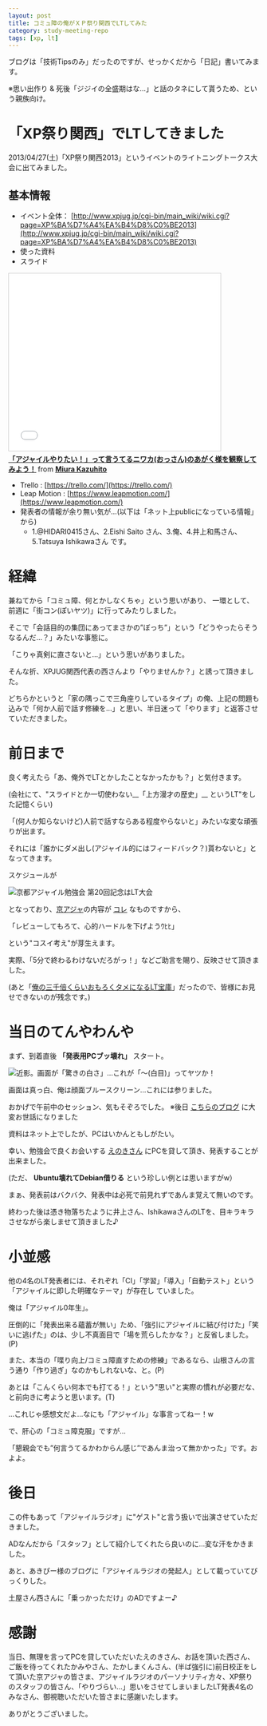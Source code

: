 ```yaml
---
layout: post
title: コミュ障の俺がＸＰ祭り関西でLTしてみた
category: study-meeting-repo
tags: [xp, lt]
---
```


ブログは「技術Tipsのみ」だったのですが、せっかくだから「日記」書いてみます。

※思い出作り & 死後「ジジイの全盛期はな…」と話のタネにして貰うため、という親族向け。

# 「XP祭り関西」でLTしてきました

2013/04/27(土)「XP祭り関西2013」というイベントのライトニングトークス大会に出てみました。

## 基本情報

- イベント全体： [http://www.xpjug.jp/cgi-bin/main_wiki/wiki.cgi?page=XP%BA%D7%A4%EA%B4%D8%C0%BE2013](http://www.xpjug.jp/cgi-bin/main_wiki/wiki.cgi?page=XP%BA%D7%A4%EA%B4%D8%C0%BE2013)
- 使った資料
 - スライド

<iframe src="//www.slideshare.net/slideshow/embed_code/key/oGzSPQX1lpXjbY" width="425" height="355" frameborder="0" marginwidth="0" marginheight="0" scrolling="no" style="border:1px solid #CCC; border-width:1px; margin-bottom:5px; max-width: 100%;" allowfullscreen> </iframe> <div style="margin-bottom:5px"> <strong> <a href="//www.slideshare.net/miurakazuhito/kyoagire-lt" title="「アジャイルやりたい！」って言うてるニワカ(おっさん)のあがく様を観察してみよう！" target="_blank">「アジャイルやりたい！」って言うてるニワカ(おっさん)のあがく様を観察してみよう！</a> </strong> from <strong><a target="_blank" href="//www.slideshare.net/miurakazuhito">Miura Kazuhito</a></strong> </div>

- Trello : [https://trello.com/](https://trello.com/)
- Leap Motion : [https://www.leapmotion.com/](https://www.leapmotion.com/)
- 発表者の情報が余り無い気が…(以下は「ネット上publicになっている情報」から)
  - 1.@HIDARI0415さん、2.Eishi Saito さん、3.俺、4.井上和馬さん、5.Tatsuya Ishikawaさん です。

# 経緯

兼ねてから「コミュ障、何とかしなくちゃ」という思いがあり、
一環として、前週に「街コン(ぽいヤツ)」に行ってみたりしました。

そこで「会話目的の集団にあってまさかの”ぼっち”」という「どうやったらそうなるんだ…？」みたいな事態に。

「こりゃ真剣に直さないと…」という思いがありました。

そんな折、XPJUG関西代表の西さんより「やりませんか？」と誘って頂きました。

どちらかというと「家の隅っこで三角座りしているタイプ」の俺、上記の問題も込みで「何か人前で話す修練を…」と思い、半日迷って「やります」と返答させていただきました。

# 前日まで

良く考えたら「あ、俺外でLTとかしたことなかったかも？」と気付きます。

(会社にて、"スライドとか一切使わない__「上方漫才の歴史」__ というLT"をした記憶くらい)

「(何人か知らないけど)人前で話すならある程度やらないと」みたいな変な頑張りが出ます。

それには「誰かにダメ出し(アジャイル的にはフィードバック？)貰わないと」となってきます。

スケジュールが

![京都アジャイル勉強会 第20回記念はLT大会](/images/2013-05-10-calendar.png)

となっており、[京アジャ](https://connpass.com/series/173/)の内容が [コレ](https://connpass.com/event/2245/) なものですから、

「レビューしてもろて、心的ハードルを下げようｳﾋﾋ」

という"コスイ考え"が芽生えます。

実際、「5分で終わるわけないだろがっ！」などご助言を賜り、反映させて頂きました。

(あと「[俺の三千倍くらいおもろくタメになるLT宝庫](http://xn--cck1b7gr48j.net/blog/2013/04/27/20th-lt/)」だったので、皆様にお見せできないのが残念です。)

# 当日のてんやわんや

まず、到着直後 __「発表用PCブッ壊れ」__ スタート。

![近影。画面が「驚きの白さ」…これが「～(白目)」ってヤツか！](/images/2013-05-10-broken-pc.png)

画面は真っ白、俺は顔面ブルースクリーン…これには参りました。

おかげで午前中のセッション、気もそぞろでした。
※後日 [こちらのブログ](http://makopi23.blog.fc2.com/blog-entry-72.html) に大変お世話になりました

資料はネット上でしたが、PCはいかんともしがたい。

幸い、勉強会で良くお会いする [えのきさん](https://twitter.com/eno_eno) にPCを貸して頂き、発表することが出来ました。

(ただ、 __Ubuntu壊れてDebian借りる__ という珍しい例とは思いますがw）

まぁ、発表前はバクバク、発表中は必死で前見れずであんま覚えて無いのです。

終わった後は憑き物落ちたように井上さん、IshikawaさんのLTを、目キラキラさせながら楽しませて頂きました♪

# 小並感

他の4名のLT発表者には、それぞれ「CI」「学習」「導入」「自動テスト」という「アジャイルに即した明確なテーマ」が存在し
ていました。

俺は「アジャイル0年生」。

圧倒的に「発表出来る蘊蓄が無い」ため、「強引にアジャイルに結び付けた」「笑いに逃げた」のは、少し不真面目で「場を荒らしたかな？」と反省しました。(P)

また、本当の「喋り向上/コミュ障直すための修練」であるなら、山根さんの言う通り「作り過ぎ」なのかもしれないな、と。(P)

あとは「こんくらい何本でも打てる！」という"思い"と実際の慣れが必要だな、と前向きに考ようと思います。(T)

…これじゃ感想文だよ…なにも「アジャイル」な事言ってねー！w

で、肝心の「コミュ障克服」ですが…

「懇親会でも”何言うてるかわからん感じ”であんま治って無かかった」です。およよ。

# 後日

この件もあって「アジャイルラジオ」に"ゲスト"と言う扱いで出演させていただきました。

ADなんだから「スタッフ」として紹介してくれたら良いのに…変な汗をかきました。

あと、あきぴー様のブログに「アジャイルラジオの発起人」として載っていてびっくりした。

土屋さん西さんに「乗っかっただけ」のADですよー♪

# 感謝

当日、無理を言ってPCを貸していただいたえのきさん、お話を頂いた西さん、ご飯を待ってくれたかみやさん、たかしまくんさん、(半ば強引に)前日校正をして頂いた京アジャの皆さま、アジャイルラジオのパーソナリティ方々、XP祭りのスタッフの皆さん、「やりづらい…」思いをさせてしまいましたLT発表4名のみなさん、御視聴いただいた皆さまに感謝いたします。

ありがとうございました。

